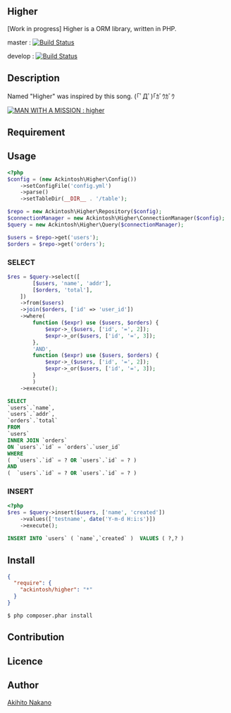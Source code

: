 Higher
---
[Work in progress]
Higher is a ORM library, written in PHP.

master : [![Build Status](https://travis-ci.org/ackintosh/higher.svg?branch=master)](https://travis-ci.org/ackintosh/higher)

develop : [![Build Status](https://travis-ci.org/ackintosh/higher.svg?branch=develop)](https://travis-ci.org/ackintosh/higher)

## Description
Named "Higher" was inspired by this song. (｢ﾟДﾟ)｢ｶﾞｳｶﾞｳ

[![MAN WITH A MISSION : higher](http://img.youtube.com/vi/RIBqsb5yIx8/0.jpg)](https://www.youtube.com/watch?v=RIBqsb5yIx8)

## Requirement

## Usage
```php
<?php
$config = (new Ackintosh\Higher\Config())
    ->setConfigFile('config.yml')
    ->parse()
    ->setTableDir(__DIR__ . '/table');

$repo = new Ackintosh\Higher\Repository($config);
$connectionManager = new Ackintosh\Higher\ConnectionManager($config);
$query = new Ackintosh\Higher\Query($connectionManager);

$users = $repo->get('users');
$orders = $repo->get('orders');
```

### SELECT
```php
$res = $query->select([
        [$users, 'name', 'addr'],
        [$orders, 'total'],
    ])
    ->from($users)
    ->join($orders, ['id' => 'user_id'])
    ->where(
        function ($expr) use ($users, $orders) {
            $expr->_($users, ['id', '=', 2]);
            $expr->_or($users, ['id', '=', 3]);
        },
        'AND',
        function ($expr) use ($users, $orders) {
            $expr->_($users, ['id', '=', 2]);
            $expr->_or($users, ['id', '=', 3]);
        }
        )
    ->execute();
```

```sql
SELECT
`users`.`name`,
`users`.`addr`,
`orders`.`total`
FROM
`users`
INNER JOIN `orders`
ON `users`.`id` = `orders`.`user_id`
WHERE
(  `users`.`id` = ? OR `users`.`id` = ? )
AND
(  `users`.`id` = ? OR `users`.`id` = ? )
```

### INSERT
```php
<?php
$res = $query->insert($users, ['name', 'created'])
    ->values(['testname', date('Y-m-d H:i:s')])
    ->execute();
```

```sql
INSERT INTO `users` ( `name`,`created` )  VALUES ( ?,? )
```



## Install

```composer.json
{
  "require": {
    "ackintosh/higher": "*"
  }
}
```

```shell
$ php composer.phar install
```

## Contribution

## Licence

## Author

[Akihito Nakano](https://github.com/ackintosh)

